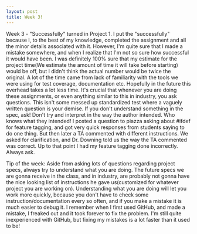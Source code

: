 ```yaml
---
layout: post
title: Week 3!
---
```


Week 3 - "Successfully" turned in Project 1. I put the "successfully" because I, to the best of my knowledge, completed the assignment
and all the minor details associated with it. However, I'm quite sure that I made a mistake somewhere, and when I realize that I'm not 
so sure how successful it would have been. I was definitely 100% sure that my estimate for the project time(We estimate the amount of time it 
will take before starting) would be off, but I didn't think the actual number would be twice the original. A lot of the time came from lack
of familiarity with the tools we were using for test coverage, documentation etc. Hopefully in the future this overhead takes a lot
less time. It's crucial that whenever you are doing these assignments, or even anything similar to this in industry, you ask questions. This
isn't some messed up standardized test where a vaguely written question is your demise. If you don't understand something in the spec, ask! Don't
try and interpret in the way the author intended. Who knows what they intended! 
I posted a question to piazza asking about #ifdef for feature tagging, and got very quick responses from students saying to do one thing. But then
later a TA commented with different instructions. We asked for clarification, and Dr. Downing told us the way the TA commented was correct. Up to that
point I had my feature tagging done incorrectly. Always ask.

Tip of the week: Aside from asking lots of questions regarding project specs, always try to understand what you are doing. The future
specs we are gonna receive in the class, and in industry, are probably not gonna have the nice looking list of instructions he gave us(customized for whatever
project you are working on). Understanding what you are doing will let you work more quickly, because you don't have to check some
instruction/documentation every so often, and if you make a mistake it is much easier to debug it. I remember when I first used GitHub,
and made a mistake, I freaked out and it took forever to fix the problem. I'm still quite inexperienced with GitHub, but fixing
my mistakes is a lot faster than it used to be!
